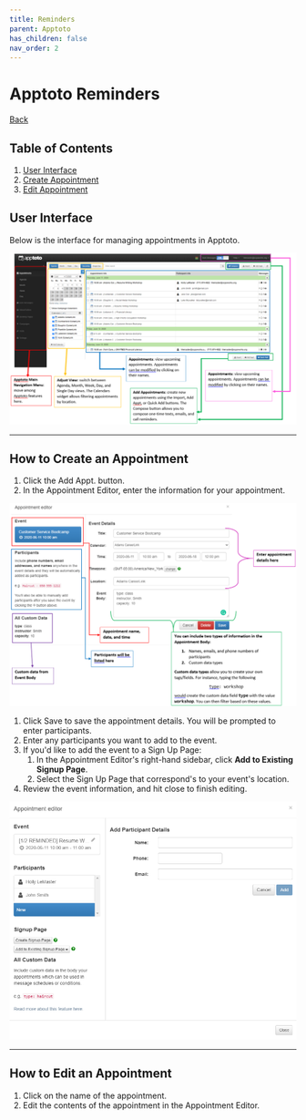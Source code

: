 ```yaml
---
title: Reminders
parent: Apptoto
has_children: false
nav_order: 2
---
```


# Apptoto Reminders
<a href="./apptoto.html">Back</a>

## Table of Contents
1. <a href="#user-interface">User Interface</a>
1. <a href="#how-to-create-an-appointment">Create Appointment</a>
1. <a href="#how-to-edit-an-appointment">Edit Appointment</a>

<!-- USER INTERFACE -->
## User Interface

Below is the interface for managing appointments in Apptoto.

<img src="assets/apptoto/appointmentsInterface.png" />

<hr class="divider">

<!-- MAKE AN APPOINTMENT -->
## How to Create an Appointment

1. Click the Add Appt. button.
1. In the Appointment Editor, enter the information for your appointment.

<img src="assets/apptoto/appointmentEditor.png" />

1. Click Save to save the appointment details. You will be prompted to enter participants.
1. Enter any participants you want to add to the event.
1. If you'd like to add the event to a Sign Up Page:
     1. In the Appointment Editor's right-hand sidebar, click **Add to Existing Signup Page**.
     1. Select the Sign Up Page that correspond's to your event's location.
1. Review the event information, and hit close to finish editing.

<img src="assets/apptoto/appointmentEditor2.png" />

<hr class="divider">

<!-- EDIT AN APPOINTMENT -->
## How to Edit an Appointment

1. Click on the name of the appointment.
1. Edit the contents of the appointment in the Appointment Editor.
